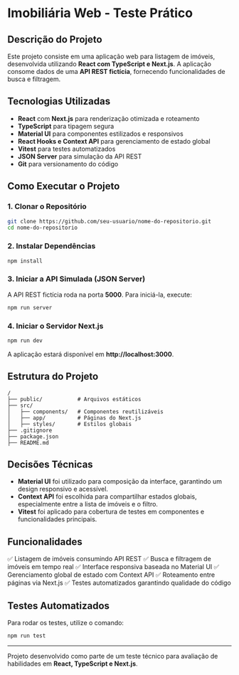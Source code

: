 # Imobiliária Web - Teste Prático

## Descrição do Projeto
Este projeto consiste em uma aplicação web para listagem de imóveis, desenvolvida utilizando **React com TypeScript e Next.js**. A aplicação consome dados de uma **API REST fictícia**, fornecendo funcionalidades de busca e filtragem.

## Tecnologias Utilizadas
- **React** com **Next.js** para renderização otimizada e roteamento
- **TypeScript** para tipagem segura
- **Material UI** para componentes estilizados e responsivos
- **React Hooks e Context API** para gerenciamento de estado global
- **Vitest** para testes automatizados
- **JSON Server** para simulação da API REST
- **Git** para versionamento do código

## Como Executar o Projeto
### 1. Clonar o Repositório
```sh
git clone https://github.com/seu-usuario/nome-do-repositorio.git
cd nome-do-repositorio
```

### 2. Instalar Dependências
```sh
npm install
```

### 3. Iniciar a API Simulada (JSON Server)
A API REST fictícia roda na porta **5000**. Para iniciá-la, execute:
```sh
npm run server
```

### 4. Iniciar o Servidor Next.js
```sh
npm run dev
```
A aplicação estará disponível em **http://localhost:3000**.

## Estrutura do Projeto
```
/
├── public/           # Arquivos estáticos
├── src/
│   ├── components/   # Componentes reutilizáveis
│   ├── app/          # Páginas do Next.js       
│   ├── styles/       # Estilos globais
├── .gitignore
├── package.json
├── README.md
```

## Decisões Técnicas
- **Material UI** foi utilizado para composição da interface, garantindo um design responsivo e acessível.
- **Context API** foi escolhida para compartilhar estados globais, especialmente entre a lista de imóveis e o filtro.
- **Vitest** foi aplicado para cobertura de testes em componentes e funcionalidades principais.

## Funcionalidades
✅ Listagem de imóveis consumindo API REST
✅ Busca e filtragem de imóveis em tempo real
✅ Interface responsiva baseada no Material UI
✅ Gerenciamento global de estado com Context API
✅ Roteamento entre páginas via Next.js
✅ Testes automatizados garantindo qualidade do código

## Testes Automatizados
Para rodar os testes, utilize o comando:
```sh
npm run test
```

---
Projeto desenvolvido como parte de um teste técnico para avaliação de habilidades em **React, TypeScript e Next.js**.

